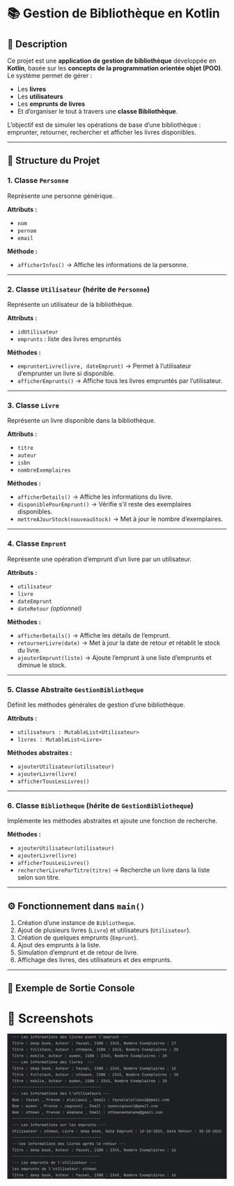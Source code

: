 # 📚 Gestion de Bibliothèque en Kotlin

## 🧾 Description
Ce projet est une **application de gestion de bibliothèque** développée en **Kotlin**, basée sur les **concepts de la programmation orientée objet (POO)**.  
Le système permet de gérer :
- Les **livres**
- Les **utilisateurs**
- Les **emprunts de livres**
- Et d’organiser le tout à travers une **classe Bibliothèque**.

L’objectif est de simuler les opérations de base d’une bibliothèque : emprunter, retourner, rechercher et afficher les livres disponibles.

---

## 🧱 Structure du Projet

### 1. Classe `Personne`
Représente une personne générique.

**Attributs :**
- `nom`
- `pernom`
- `email`

**Méthode :**
- `afficherInfos()` → Affiche les informations de la personne.

---

### 2. Classe `Utilisateur` (hérite de `Personne`)
Représente un utilisateur de la bibliothèque.

**Attributs :**
- `idUtilisateur`
- `emprunts` : liste des livres empruntés

**Méthodes :**
- `emprunterLivre(livre, dateEmprunt)` → Permet à l’utilisateur d’emprunter un livre si disponible.  
- `afficherEmprunts()` → Affiche tous les livres empruntés par l’utilisateur.

---

### 3. Classe `Livre`
Représente un livre disponible dans la bibliothèque.

**Attributs :**
- `titre`
- `auteur`
- `isbn`
- `nombreExemplaires`

**Méthodes :**
- `afficherDetails()` → Affiche les informations du livre.  
- `disponiblePourEmprunt()` → Vérifie s’il reste des exemplaires disponibles.  
- `mettreAJourStock(nouveauStock)` → Met à jour le nombre d’exemplaires.

---

### 4. Classe `Emprunt`
Représente une opération d’emprunt d’un livre par un utilisateur.

**Attributs :**
- `utilisateur`
- `livre`
- `dateEmprunt`
- `dateRetour` *(optionnel)*

**Méthodes :**
- `afficherDetails()` → Affiche les détails de l’emprunt.  
- `retournerLivre(date)` → Met à jour la date de retour et rétablit le stock du livre.  
- `ajouterEmprunt(liste)` → Ajoute l’emprunt à une liste d’emprunts et diminue le stock.

---

### 5. Classe Abstraite `GestionBibliotheque`
Définit les méthodes générales de gestion d’une bibliothèque.

**Attributs :**
- `utilisateurs : MutableList<Utilisateur>`
- `livres : MutableList<Livre>`

**Méthodes abstraites :**
- `ajouterUtilisateur(utilisateur)`
- `ajouterLivre(livre)`
- `afficherTousLesLivres()`

---

### 6. Classe `Bibliotheque` (hérite de `GestionBibliotheque`)
Implémente les méthodes abstraites et ajoute une fonction de recherche.

**Méthodes :**
- `ajouterUtilisateur(utilisateur)`  
- `ajouterLivre(livre)`  
- `afficherTousLesLivres()`  
- `rechercherLivreParTitre(titre)` → Recherche un livre dans la liste selon son titre.

---

## ⚙️ Fonctionnement dans `main()`

1. Création d’une instance de `Bibliotheque`.  
2. Ajout de plusieurs livres (`Livre`) et utilisateurs (`Utilisateur`).  
3. Création de quelques emprunts (`Emprunt`).  
4. Ajout des emprunts à la liste.  
5. Simulation d’emprunt et de retour de livre.  
6. Affichage des livres, des utilisateurs et des emprunts.

---

## 🧠 Exemple de Sortie Console
# 📸 Screenshots
![Homepage Screenshot](console.png)